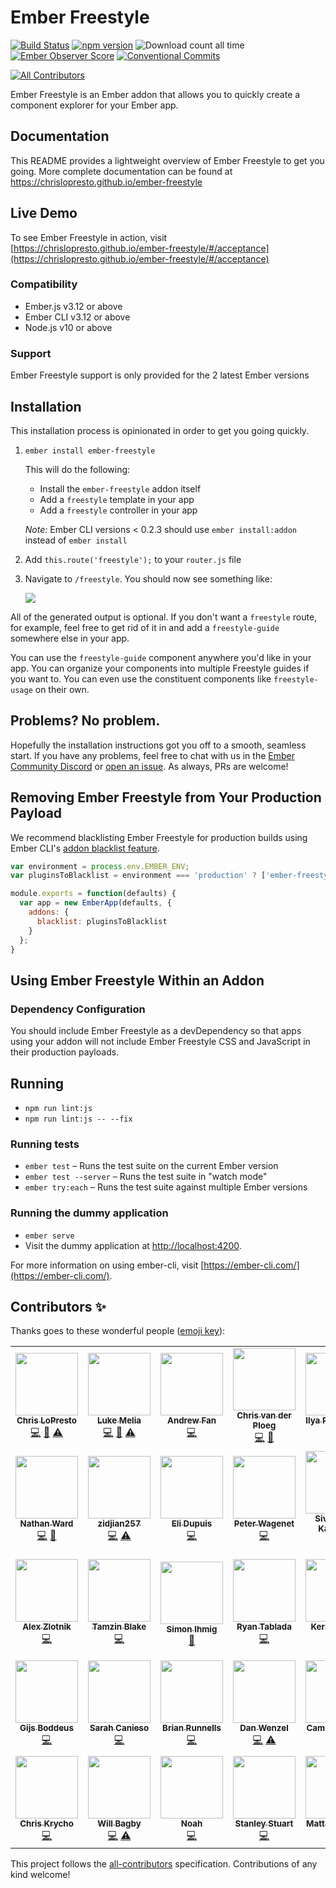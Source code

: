 # Ember Freestyle

[![Build Status](https://travis-ci.org/chrislopresto/ember-freestyle.svg?branch=master)](https://travis-ci.org/chrislopresto/ember-freestyle)
[![npm version](https://badge.fury.io/js/ember-freestyle.svg)](https://badge.fury.io/js/ember-freestyle)
![Download count all time](https://img.shields.io/npm/dt/ember-freestyle.svg)
[![Ember Observer Score](http://emberobserver.com/badges/ember-freestyle.svg)](http://emberobserver.com/addons/ember-freestyle)
[![Conventional Commits](https://img.shields.io/badge/Conventional%20Commits-1.0.0-yellow.svg)](https://conventionalcommits.org)
<!-- ALL-CONTRIBUTORS-BADGE:START - Do not remove or modify this section -->
[![All Contributors](https://img.shields.io/badge/all_contributors-34-orange.svg?style=flat-square)](#contributors-)
<!-- ALL-CONTRIBUTORS-BADGE:END -->

Ember Freestyle is an Ember addon that allows you to quickly create a component explorer for your Ember app.

## Documentation

This README provides a lightweight overview of Ember Freestyle to get you going. More complete documentation can be found at https://chrislopresto.github.io/ember-freestyle

## Live Demo

To see Ember Freestyle in action, visit [https://chrislopresto.github.io/ember-freestyle/#/acceptance](https://chrislopresto.github.io/ember-freestyle/#/acceptance)

### Compatibility

- Ember.js v3.12 or above
- Ember CLI v3.12 or above
- Node.js v10 or above

### Support

Ember Freestyle support is only provided for the 2 latest Ember versions

Installation
------------------------------------------------------------------------------

This installation process is opinionated in order to get you going quickly.

1. `ember install ember-freestyle`

    This will do the following:

    - Install the `ember-freestyle` addon itself
    - Add a `freestyle` template in your app
    - Add a `freestyle` controller in your app

    *Note:* Ember CLI versions < 0.2.3 should use `ember install:addon` instead of `ember install`

1. Add `this.route('freestyle');` to your `router.js` file
1. Navigate to `/freestyle`. You should now see something like:

    ![](doc/freestyle-generated.png)

All of the generated output is optional. If you don't want a `freestyle` route, for example, feel free to get rid of it in and add a `freestyle-guide` somewhere else in your app.

You can use the `freestyle-guide` component anywhere you'd like in your app. You can organize your components into multiple Freestyle guides if you want to. You can even use the constituent components like `freestyle-usage` on their own.

## Problems? No problem.

Hopefully the installation instructions got you off to a smooth, seamless start. If you have any problems, feel free to chat with us in the [Ember Community Discord](https://discordapp.com/invite/zT3asNS) or [open an issue](https://github.com/chrislopresto/ember-freestyle/issues/new). As always, PRs are welcome!

## Removing Ember Freestyle from Your Production Payload

We recommend blacklisting Ember Freestyle for production builds using Ember CLI's [addon blacklist feature](https://ember-cli.com/user-guide/#whitelisting-and-blacklisting-assets).

```javascript
var environment = process.env.EMBER_ENV;
var pluginsToBlacklist = environment === 'production' ? ['ember-freestyle'] : [];

module.exports = function(defaults) {
  var app = new EmberApp(defaults, {
    addons: {
      blacklist: pluginsToBlacklist
    }
  };
}
```

## Using Ember Freestyle Within an Addon

### Dependency Configuration

You should include Ember Freestyle as a devDependency so that apps using your addon will not include
Ember Freestyle CSS and JavaScript in their production payloads.

## Running

* `npm run lint:js`
* `npm run lint:js -- --fix`

### Running tests

* `ember test` – Runs the test suite on the current Ember version
* `ember test --server` – Runs the test suite in "watch mode"
* `ember try:each` – Runs the test suite against multiple Ember versions

### Running the dummy application

* `ember serve`
* Visit the dummy application at [http://localhost:4200](http://localhost:4200).

For more information on using ember-cli, visit [https://ember-cli.com/](https://ember-cli.com/).


## Contributors ✨

Thanks goes to these wonderful people ([emoji key](https://allcontributors.org/docs/en/emoji-key)):

<!-- ALL-CONTRIBUTORS-LIST:START - Do not remove or modify this section -->
<!-- prettier-ignore-start -->
<!-- markdownlint-disable -->
<table>
  <tr>
    <td align="center"><a href="https://chrislopresto.com"><img src="https://avatars0.githubusercontent.com/u/93691?v=4" width="100px;" alt=""/><br /><sub><b>Chris LoPresto</b></sub></a><br /><a href="https://github.com/chrislopresto/ember-freestyle/commits?author=chrislopresto" title="Code">💻</a> <a href="https://github.com/chrislopresto/ember-freestyle/commits?author=chrislopresto" title="Documentation">📖</a> <a href="https://github.com/chrislopresto/ember-freestyle/commits?author=chrislopresto" title="Tests">⚠️</a></td>
    <td align="center"><a href="http://www.lukemelia.com/devblog"><img src="https://avatars2.githubusercontent.com/u/353?v=4" width="100px;" alt=""/><br /><sub><b>Luke Melia</b></sub></a><br /><a href="https://github.com/chrislopresto/ember-freestyle/commits?author=lukemelia" title="Code">💻</a> <a href="https://github.com/chrislopresto/ember-freestyle/commits?author=lukemelia" title="Documentation">📖</a> <a href="https://github.com/chrislopresto/ember-freestyle/commits?author=lukemelia" title="Tests">⚠️</a></td>
    <td align="center"><a href="https://onebar.io/"><img src="https://avatars1.githubusercontent.com/u/1834162?v=4" width="100px;" alt=""/><br /><sub><b>Andrew Fan</b></sub></a><br /><a href="https://github.com/chrislopresto/ember-freestyle/commits?author=andrewfan" title="Code">💻</a></td>
    <td align="center"><a href="https://github.com/chrisvdp"><img src="https://avatars3.githubusercontent.com/u/1924349?v=4" width="100px;" alt=""/><br /><sub><b>Chris van der Ploeg</b></sub></a><br /><a href="https://github.com/chrislopresto/ember-freestyle/commits?author=chrisvdp" title="Code">💻</a> <a href="https://github.com/chrislopresto/ember-freestyle/commits?author=chrisvdp" title="Documentation">📖</a></td>
    <td align="center"><a href="https://ilyaradchenko.com"><img src="https://avatars0.githubusercontent.com/u/34726?v=4" width="100px;" alt=""/><br /><sub><b>Ilya Radchenko</b></sub></a><br /><a href="https://github.com/chrislopresto/ember-freestyle/commits?author=knownasilya" title="Code">💻</a> <a href="https://github.com/chrislopresto/ember-freestyle/commits?author=knownasilya" title="Documentation">📖</a></td>
    <td align="center"><a href="https://github.com/mszoernyi"><img src="https://avatars2.githubusercontent.com/u/668269?v=4" width="100px;" alt=""/><br /><sub><b>Mike Szörnyi</b></sub></a><br /><a href="https://github.com/chrislopresto/ember-freestyle/commits?author=mszoernyi" title="Code">💻</a> <a href="https://github.com/chrislopresto/ember-freestyle/commits?author=mszoernyi" title="Documentation">📖</a></td>
    <td align="center"><a href="https://github.com/migbar"><img src="https://avatars3.githubusercontent.com/u/33972?v=4" width="100px;" alt=""/><br /><sub><b>miguel barcos</b></sub></a><br /><a href="https://github.com/chrislopresto/ember-freestyle/commits?author=migbar" title="Tests">⚠️</a></td>
  </tr>
  <tr>
    <td align="center"><a href="http://digivine.com"><img src="https://avatars3.githubusercontent.com/u/175123?v=4" width="100px;" alt=""/><br /><sub><b>Nathan Ward</b></sub></a><br /><a href="https://github.com/chrislopresto/ember-freestyle/commits?author=vine77" title="Code">💻</a> <a href="https://github.com/chrislopresto/ember-freestyle/commits?author=vine77" title="Documentation">📖</a></td>
    <td align="center"><a href="https://github.com/zidjian257"><img src="https://avatars0.githubusercontent.com/u/14352088?v=4" width="100px;" alt=""/><br /><sub><b>zidjian257</b></sub></a><br /><a href="https://github.com/chrislopresto/ember-freestyle/commits?author=zidjian257" title="Code">💻</a> <a href="https://github.com/chrislopresto/ember-freestyle/commits?author=zidjian257" title="Tests">⚠️</a></td>
    <td align="center"><a href="http://elidupuis.com"><img src="https://avatars3.githubusercontent.com/u/196410?v=4" width="100px;" alt=""/><br /><sub><b>Eli Dupuis</b></sub></a><br /><a href="https://github.com/chrislopresto/ember-freestyle/commits?author=elidupuis" title="Code">💻</a></td>
    <td align="center"><a href="https://github.com/wagenet"><img src="https://avatars3.githubusercontent.com/u/9835?v=4" width="100px;" alt=""/><br /><sub><b>Peter Wagenet</b></sub></a><br /><a href="https://github.com/chrislopresto/ember-freestyle/commits?author=wagenet" title="Code">💻</a></td>
    <td align="center"><a href="https://twitter.com/sivakumar_k/"><img src="https://avatars3.githubusercontent.com/u/604117?v=4" width="100px;" alt=""/><br /><sub><b>Sivakumar Kailasam</b></sub></a><br /><a href="https://github.com/chrislopresto/ember-freestyle/commits?author=sivakumar-kailasam" title="Code">💻</a></td>
    <td align="center"><a href="https://www.funkensturm.com"><img src="https://avatars1.githubusercontent.com/u/54812?v=4" width="100px;" alt=""/><br /><sub><b>Manuel Wiedenmann</b></sub></a><br /><a href="https://github.com/chrislopresto/ember-freestyle/commits?author=fsmanuel" title="Code">💻</a></td>
    <td align="center"><a href="https://github.com/LucasHill"><img src="https://avatars1.githubusercontent.com/u/427333?v=4" width="100px;" alt=""/><br /><sub><b>Lucas Hill</b></sub></a><br /><a href="https://github.com/chrislopresto/ember-freestyle/commits?author=LucasHill" title="Code">💻</a></td>
  </tr>
  <tr>
    <td align="center"><a href="https://breadapp.com"><img src="https://avatars1.githubusercontent.com/u/1156745?v=4" width="100px;" alt=""/><br /><sub><b>Alex Zlotnik</b></sub></a><br /><a href="https://github.com/chrislopresto/ember-freestyle/commits?author=zlotnika" title="Code">💻</a></td>
    <td align="center"><a href="http://tamzinblake.me"><img src="https://avatars1.githubusercontent.com/u/55923?v=4" width="100px;" alt=""/><br /><sub><b>Tamzin Blake</b></sub></a><br /><a href="https://github.com/chrislopresto/ember-freestyle/commits?author=tamzinblake" title="Code">💻</a></td>
    <td align="center"><a href="https://www.kaliber5.de"><img src="https://avatars0.githubusercontent.com/u/1325249?v=4" width="100px;" alt=""/><br /><sub><b>Simon Ihmig</b></sub></a><br /><a href="https://github.com/chrislopresto/ember-freestyle/commits?author=simonihmig" title="Documentation">📖</a></td>
    <td align="center"><a href="http://ryantablada.com"><img src="https://avatars2.githubusercontent.com/u/2532004?v=4" width="100px;" alt=""/><br /><sub><b>Ryan Tablada</b></sub></a><br /><a href="https://github.com/chrislopresto/ember-freestyle/commits?author=rtablada" title="Code">💻</a></td>
    <td align="center"><a href="https://kerricklong.com/"><img src="https://avatars1.githubusercontent.com/u/552093?v=4" width="100px;" alt=""/><br /><sub><b>Kerrick Long</b></sub></a><br /><a href="https://github.com/chrislopresto/ember-freestyle/commits?author=Kerrick" title="Code">💻</a></td>
    <td align="center"><a href="https://github.com/dajk"><img src="https://avatars2.githubusercontent.com/u/9277302?v=4" width="100px;" alt=""/><br /><sub><b>Hajdukovic Radovan</b></sub></a><br /><a href="https://github.com/chrislopresto/ember-freestyle/commits?author=dajk" title="Code">💻</a> <a href="https://github.com/chrislopresto/ember-freestyle/commits?author=dajk" title="Documentation">📖</a></td>
    <td align="center"><a href="http://robabby.com"><img src="https://avatars1.githubusercontent.com/u/736269?v=4" width="100px;" alt=""/><br /><sub><b>Rob</b></sub></a><br /><a href="https://github.com/chrislopresto/ember-freestyle/commits?author=robabby" title="Code">💻</a></td>
  </tr>
  <tr>
    <td align="center"><a href="http://www.gijsbotje.nl"><img src="https://avatars2.githubusercontent.com/u/7714133?v=4" width="100px;" alt=""/><br /><sub><b>Gijs Boddeus</b></sub></a><br /><a href="https://github.com/chrislopresto/ember-freestyle/commits?author=gijsbotje" title="Code">💻</a></td>
    <td align="center"><a href="https://github.com/scanieso"><img src="https://avatars2.githubusercontent.com/u/786971?v=4" width="100px;" alt=""/><br /><sub><b>Sarah Canieso</b></sub></a><br /><a href="https://github.com/chrislopresto/ember-freestyle/commits?author=scanieso" title="Code">💻</a></td>
    <td align="center"><a href="https://github.com/Dhaulagiri"><img src="https://avatars1.githubusercontent.com/u/1672302?v=4" width="100px;" alt=""/><br /><sub><b>Brian Runnells</b></sub></a><br /><a href="https://github.com/chrislopresto/ember-freestyle/commits?author=Dhaulagiri" title="Code">💻</a></td>
    <td align="center"><a href="https://github.com/danwenzel"><img src="https://avatars0.githubusercontent.com/u/11724146?v=4" width="100px;" alt=""/><br /><sub><b>Dan Wenzel</b></sub></a><br /><a href="https://github.com/chrislopresto/ember-freestyle/commits?author=danwenzel" title="Code">💻</a> <a href="https://github.com/chrislopresto/ember-freestyle/commits?author=danwenzel" title="Tests">⚠️</a></td>
    <td align="center"><a href="https://github.com/ctjhoa"><img src="https://avatars2.githubusercontent.com/u/1716173?v=4" width="100px;" alt=""/><br /><sub><b>Camille TJHOA</b></sub></a><br /><a href="https://github.com/chrislopresto/ember-freestyle/commits?author=ctjhoa" title="Code">💻</a> <a href="https://github.com/chrislopresto/ember-freestyle/commits?author=ctjhoa" title="Documentation">📖</a></td>
    <td align="center"><a href="http://forge512.com"><img src="https://avatars1.githubusercontent.com/u/144861?v=4" width="100px;" alt=""/><br /><sub><b>Michael Swanson</b></sub></a><br /><a href="https://github.com/chrislopresto/ember-freestyle/commits?author=mswanson" title="Tests">⚠️</a></td>
    <td align="center"><a href="https://github.com/Windvis"><img src="https://avatars3.githubusercontent.com/u/3533236?v=4" width="100px;" alt=""/><br /><sub><b>Sam Van Campenhout</b></sub></a><br /><a href="https://github.com/chrislopresto/ember-freestyle/commits?author=Windvis" title="Documentation">📖</a></td>
  </tr>
  <tr>
    <td align="center"><a href="https://www.chriskrycho.com"><img src="https://avatars0.githubusercontent.com/u/2403023?v=4" width="100px;" alt=""/><br /><sub><b>Chris Krycho</b></sub></a><br /><a href="https://github.com/chrislopresto/ember-freestyle/commits?author=chriskrycho" title="Code">💻</a></td>
    <td align="center"><a href="https://github.com/bagby"><img src="https://avatars2.githubusercontent.com/u/176297?v=4" width="100px;" alt=""/><br /><sub><b>Will Bagby</b></sub></a><br /><a href="https://github.com/chrislopresto/ember-freestyle/commits?author=bagby" title="Code">💻</a> <a href="https://github.com/chrislopresto/ember-freestyle/commits?author=bagby" title="Tests">⚠️</a></td>
    <td align="center"><a href="https://github.com/NoahFisher"><img src="https://avatars3.githubusercontent.com/u/3476655?v=4" width="100px;" alt=""/><br /><sub><b>Noah</b></sub></a><br /><a href="https://github.com/chrislopresto/ember-freestyle/commits?author=NoahFisher" title="Code">💻</a></td>
    <td align="center"><a href="https://twitter.com/fivetanley"><img src="https://avatars0.githubusercontent.com/u/1275021?v=4" width="100px;" alt=""/><br /><sub><b>Stanley Stuart</b></sub></a><br /><a href="https://github.com/chrislopresto/ember-freestyle/commits?author=fivetanley" title="Code">💻</a></td>
    <td align="center"><a href="https://mcmanus.io"><img src="https://avatars2.githubusercontent.com/u/9383?v=4" width="100px;" alt=""/><br /><sub><b>Matt McManus</b></sub></a><br /><a href="https://github.com/chrislopresto/ember-freestyle/commits?author=mattmcmanus" title="Code">💻</a></td>
    <td align="center"><a href="http://suzidao.com"><img src="https://avatars0.githubusercontent.com/u/6305709?v=4" width="100px;" alt=""/><br /><sub><b>Suzi Dao</b></sub></a><br /><a href="https://github.com/chrislopresto/ember-freestyle/commits?author=suzidao" title="Code">💻</a> <a href="https://github.com/chrislopresto/ember-freestyle/commits?author=suzidao" title="Tests">⚠️</a></td>
  </tr>
</table>

<!-- markdownlint-enable -->
<!-- prettier-ignore-end -->
<!-- ALL-CONTRIBUTORS-LIST:END -->

This project follows the [all-contributors](https://github.com/all-contributors/all-contributors) specification. Contributions of any kind welcome!
